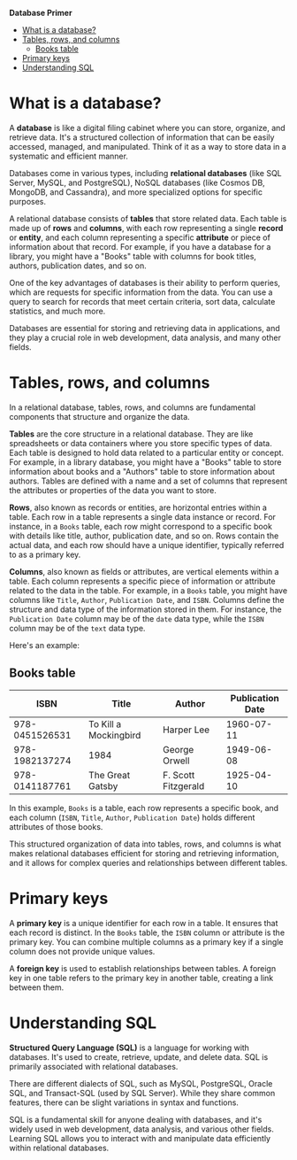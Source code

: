 **Database Primer**

- [What is a database?](#what-is-a-database)
- [Tables, rows, and columns](#tables-rows-and-columns)
  - [Books table](#books-table)
- [Primary keys](#primary-keys)
- [Understanding SQL](#understanding-sql)

# What is a database?

A **database** is like a digital filing cabinet where you can store, organize, and retrieve data. It's a structured collection of information that can be easily accessed, managed, and manipulated. Think of it as a way to store data in a systematic and efficient manner.

Databases come in various types, including **relational databases** (like SQL Server, MySQL, and PostgreSQL), NoSQL databases (like Cosmos DB, MongoDB, and Cassandra), and more specialized options for specific purposes.

A relational database consists of **tables** that store related data. Each table is made up of **rows** and **columns**, with each row representing a single **record** or **entity**, and each column representing a specific **attribute** or piece of information about that record. For example, if you have a database for a library, you might have a "Books" table with columns for book titles, authors, publication dates, and so on.

One of the key advantages of databases is their ability to perform queries, which are requests for specific information from the data. You can use a query to search for records that meet certain criteria, sort data, calculate statistics, and much more.

Databases are essential for storing and retrieving data in applications, and they play a crucial role in web development, data analysis, and many other fields. 

# Tables, rows, and columns

In a relational database, tables, rows, and columns are fundamental components that structure and organize the data.

**Tables** are the core structure in a relational database. They are like spreadsheets or data containers where you store specific types of data.
Each table is designed to hold data related to a particular entity or concept. For example, in a library database, you might have a "Books" table to store information about books and a "Authors" table to store information about authors. Tables are defined with a name and a set of columns that represent the attributes or properties of the data you want to store.

**Rows**, also known as records or entities, are horizontal entries within a table. Each row in a table represents a single data instance or record. For instance, in a `Books` table, each row might correspond to a specific book with details like title, author, publication date, and so on. Rows contain the actual data, and each row should have a unique identifier, typically referred to as a primary key.

**Columns**, also known as fields or attributes, are vertical elements within a table. Each column represents a specific piece of information or attribute related to the data in the table. For example, in a `Books` table, you might have columns like `Title`, `Author`, `Publication Date`, and `ISBN`. Columns define the structure and data type of the information stored in them. For instance, the `Publication Date` column may be of the `date` data type, while the `ISBN` column may be of the `text` data type.

Here's an example:

## Books table

ISBN|Title|Author|Publication Date
---|---|---|---
978-0451526531|To Kill a Mockingbird|Harper Lee|1960-07-11
978-1982137274|1984|George Orwell|1949-06-08
978-0141187761|The Great Gatsby|F. Scott Fitzgerald|1925-04-10

In this example, `Books` is a table, each row represents a specific book, and each column (`ISBN`, `Title`, `Author`, `Publication Date`) holds different attributes of those books.

This structured organization of data into tables, rows, and columns is what makes relational databases efficient for storing and retrieving information, and it allows for complex queries and relationships between different tables.

# Primary keys

A **primary key** is a unique identifier for each row in a table. It ensures that each record is distinct. In the `Books` table, the `ISBN` column or attribute is the primary key. You can combine multiple columns as a primary key if a single column does not provide unique values.

A **foreign key** is used to establish relationships between tables. A foreign key in one table refers to the primary key in another table, creating a link between them.

# Understanding SQL

**Structured Query Language (SQL)** is a language for working with databases. It's used to create, retrieve, update, and delete data. SQL is primarily associated with relational databases.

There are different dialects of SQL, such as MySQL, PostgreSQL, Oracle SQL, and Transact-SQL (used by SQL Server). While they share common features, there can be slight variations in syntax and functions.

SQL is a fundamental skill for anyone dealing with databases, and it's widely used in web development, data analysis, and various other fields. Learning SQL allows you to interact with and manipulate data efficiently within relational databases. 
